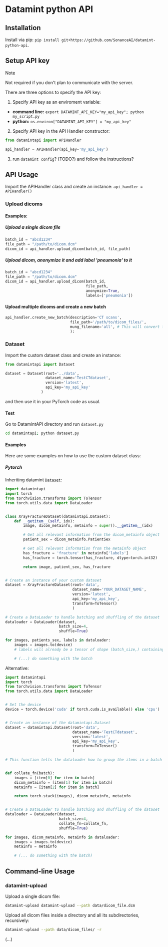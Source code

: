 # Datamint python API

## Installation
Install via pip: `pip install git+https://github.com/SonanceAI/datamint-python-api`.

## Setup API key
> [!NOTE]
> Not required if you don't plan to communicate with the server.

There are three options to specify the API key:
1. Specify API key as an enviroment variable:
  - **command line:** `export DATAMINT_API_KEY="my_api_key"; python my_script.py` 
  - **python:** `os.environ["DATAMINT_API_KEY"] = "my_api_key"`
2. Specify API key in the API Handler constructor:
```python
from datamintapi import APIHandler

api_handler = APIHandler(api_key='my_api_key')
```
3. run `datamint config`? (TODO?) and follow the instructions?

## API Usage

Import the APIHandler class and create an instance: `api_handler = APIHandler()`

### Upload dicoms

#### Examples:

##### Upload a single dicom file
```python
batch_id = "abcd1234"
file_path = "/path/to/dicom.dcm"
dicom_id = api_handler.upload_dicom(batch_id, file_path)
```

##### Upload dicom, anonymize it and add label 'pneumonia' to it
```python
batch_id = "abcd1234"
file_path = "/path/to/dicom.dcm"
dicom_id = api_handler.upload_dicom(batch_id, 
                                    file_path,
                                    anonymize=True,
                                    labels=['pneumonia'])
```

#### Upload multiple dicoms and create a new batch
```python
api_handler.create_new_batch(description='CT scans',
                             file_path='/path/to/dicom_files/',
                             mung_filename='all', # This will convert files name to 'path_to_dicom_files/1.dcm', 'path_to_dicom_files/2.dcm', etc.
                             ):
```



### Dataset
Import the custom dataset class and create an instance: 
```python 
from datamintapi import Dataset

dataset = Dataset(root='../data',
                  dataset_name='TestCTdataset',
                  version='latest',
                  api_key='my_api_key'
                )
```
and then use it in your PyTorch code as usual.

#### Test
Go to DatamintAPI directory and run `dataset.py`
```bash
cd datamintapi; python dataset.py
```

#### Examples
Here are some examples on how to use the custom dataset class:

##### Pytorch

Inheriting datamint [`Dataset`](datamintapi/dataset.py):
```python
import datamintapi
import torch
from torchvision.transforms import ToTensor
from torch.utils.data import DataLoader


class XrayFractureDataset(datamintapi.Dataset):
    def __getitem__(self, idx):
        image, dicom_metainfo, metainfo = super().__getitem__(idx)

        # Get all relevant information from the dicom_metainfo object
        patient_sex = dicom_metainfo.PatientSex

        # Get all relevant information from the metainfo object
        has_fracture = 'fracture' in metainfo['labels']
        has_fracture = torch.tensor(has_fracture, dtype=torch.int32)

        return image, patient_sex, has_fracture


# Create an instance of your custom dataset
dataset = XrayFractureDataset(root='data',
                              dataset_name='YOUR_DATASET_NAME',
                              version='latest',
                              api_key='my_api_key',
                              transform=ToTensor()
                              )

# Create a DataLoader to handle batching and shuffling of the dataset
dataloader = DataLoader(dataset,
                        batch_size=4,
                        shuffle=True)

for images, patients_sex, labels in dataloader:
    images = images.to(device)
    # labels will already be a tensor of shape (batch_size,) containing 0s and 1s

    # (...) do something with the batch
```

Alternative:
```python
import datamintapi
import torch
from torchvision.transforms import ToTensor
from torch.utils.data import DataLoader


# Set the device
device = torch.device('cuda' if torch.cuda.is_available() else 'cpu')


# Create an instance of the datamintapi.Dataset
dataset = datamintapi.Dataset(root='data',
                              dataset_name='TestCTdataset',
                              version='latest',
                              api_key='my_api_key',
                              transform=ToTensor()
                              )

# This function tells the dataloader how to group the items in a batch


def collate_fn(batch):
    images = [item[0] for item in batch]
    dicom_metainfo = [item[1] for item in batch]
    metainfo = [item[2] for item in batch]

    return torch.stack(images), dicom_metainfo, metainfo


# Create a DataLoader to handle batching and shuffling of the dataset
dataloader = DataLoader(dataset,
                        batch_size=4,
                        collate_fn=collate_fn,
                        shuffle=True)

for images, dicom_metainfo, metainfo in dataloader:
    images = images.to(device)
    metainfo = metainfo

    # (... do something with the batch)
```

## Command-line Usage
### datamint-upload
Upload a single dicom file:
```bash
datamint-upload datamint-upload --path data/dicom_file.dcm
```

Upload all dicom files inside a directory and all its subdirectories, recursively:
```bash
datamint-upload --path data/dicom_files/ -r
```
(...)